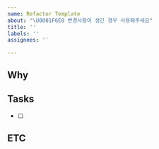 ```yaml
---
name: Refactor Template
about: "\U0001F6E0️ 변경사항이 생긴 경우 사용해주세요"
title: ''
labels: ''
assignees: ''

---
```


<!-- 이슈 제목은 `[Refactor(작업범위)] ${제목}`과 같이 작성헤주세요 -->
<!-- Labels와 Assignees을 등록해주세요 -->

## Why
<!-- 리팩토링을 해야 하는 이유에 대해 작성해주세요 -->

## Tasks
<!-- 진행해야 하는 작업들을 적어주세요 -->
- [ ]

## ETC
<!-- 참고해야 하는 내용이 있다면 적어주세요 -->
